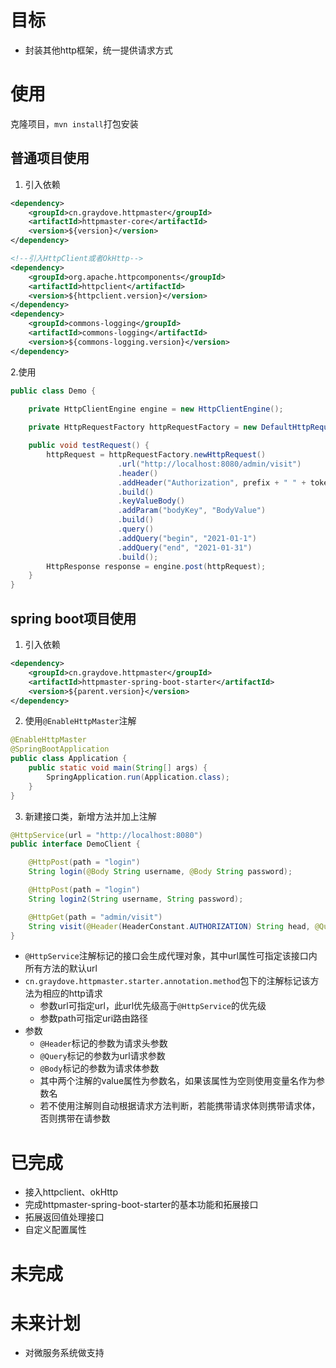 # 目标
* 封装其他http框架，统一提供请求方式

# 使用
克隆项目，`mvn install`打包安装

## 普通项目使用
1. 引入依赖
```xml
<dependency>
    <groupId>cn.graydove.httpmaster</groupId>
    <artifactId>httpmaster-core</artifactId>
    <version>${version}</version>
</dependency>

<!--引入HttpClient或者OkHttp-->
<dependency>
    <groupId>org.apache.httpcomponents</groupId>
    <artifactId>httpclient</artifactId>
    <version>${httpclient.version}</version>
</dependency>
<dependency>
    <groupId>commons-logging</groupId>
    <artifactId>commons-logging</artifactId>
    <version>${commons-logging.version}</version>
</dependency>
```
2.使用
```java
public class Demo {

    private HttpClientEngine engine = new HttpClientEngine();
    
    private HttpRequestFactory httpRequestFactory = new DefaultHttpRequestFactory();

    public void testRequest() {
        httpRequest = httpRequestFactory.newHttpRequest()
                        .url("http://localhost:8080/admin/visit")
                        .header()
                        .addHeader("Authorization", prefix + " " + token)
                        .build()
                        .keyValueBody()
                        .addParam("bodyKey", "BodyValue")
                        .build()
                        .query()
                        .addQuery("begin", "2021-01-1")
                        .addQuery("end", "2021-01-31")
                        .build();
        HttpResponse response = engine.post(httpRequest);
    }
}
```

## spring boot项目使用
1. 引入依赖
```xml
<dependency>
    <groupId>cn.graydove.httpmaster</groupId>
    <artifactId>httpmaster-spring-boot-starter</artifactId>
    <version>${parent.version}</version>
</dependency>
```
2. 使用`@EnableHttpMaster`注解
```java
@EnableHttpMaster
@SpringBootApplication
public class Application {
    public static void main(String[] args) {
        SpringApplication.run(Application.class);
    }
}
```
3. 新建接口类，新增方法并加上注解
```java
@HttpService(url = "http://localhost:8080")
public interface DemoClient {

    @HttpPost(path = "login")
    String login(@Body String username, @Body String password);

    @HttpPost(path = "login")
    String login2(String username, String password);

    @HttpGet(path = "admin/visit")
    String visit(@Header(HeaderConstant.AUTHORIZATION) String head, @Query("begin") String arg0, @Query("end")String arg1);
}

```
* `@HttpService`注解标记的接口会生成代理对象，其中url属性可指定该接口内所有方法的默认url
* `cn.graydove.httpmaster.starter.annotation.method`包下的注解标记该方法为相应的http请求
    * 参数url可指定url，此url优先级高于`@HttpService`的优先级
    * 参数path可指定uri路由路径
* 参数
    * `@Header`标记的参数为请求头参数
    * `@Query`标记的参数为url请求参数
    * `@Body`标记的参数为请求体参数
    * 其中两个注解的value属性为参数名，如果该属性为空则使用变量名作为参数名
    * 若不使用注解则自动根据请求方法判断，若能携带请求体则携带请求体，否则携带在请参数

# 已完成
* 接入httpclient、okHttp
* 完成httpmaster-spring-boot-starter的基本功能和拓展接口
* 拓展返回值处理接口
* 自定义配置属性

# 未完成

# 未来计划
* 对微服务系统做支持